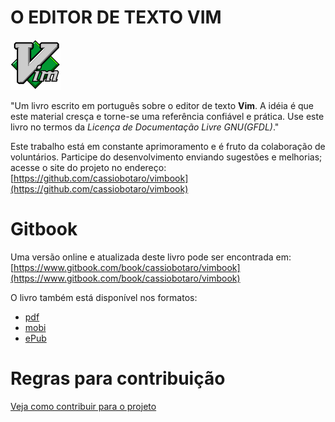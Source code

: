 
# O EDITOR DE TEXTO VIM


![Logo Vim](vimlogo.png "logo vim")

"Um livro escrito em português sobre o editor de texto **Vim**. A idéia é que este material cresça e torne-se uma referência confiável e prática. Use este livro no termos da *Licença de Documentação Livre GNU(GFDL)*."

Este trabalho está em constante aprimoramento e é fruto da colaboração de voluntários. Participe do desenvolvimento enviando sugestões e melhorias; acesse o site do projeto no endereço: [https://github.com/cassiobotaro/vimbook](https://github.com/cassiobotaro/vimbook)

# Gitbook

Uma versão online e atualizada deste livro pode ser encontrada em: [https://www.gitbook.com/book/cassiobotaro/vimbook](https://www.gitbook.com/book/cassiobotaro/vimbook)

O livro também está disponível nos formatos:
* [pdf](https://www.gitbook.com/download/pdf/book/cassiobotaro/vimbook)
* [mobi](https://www.gitbook.com/download/mobi/book/cassiobotaro/vimbook)
* [ePub](https://www.gitbook.com/download/epub/book/cassiobotaro/vimbook)

# Regras para contribuição

[Veja como contribuir para o projeto](CONTRIBUTING.md)
